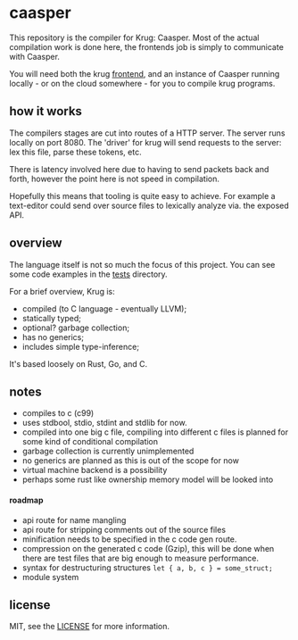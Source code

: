 # caasper
This repository is the compiler for Krug: Caasper. Most of the actual compilation 
work is done here, the frontends job is simply to communicate with Caasper.

You will need both the krug [frontend](//github.com/hugobrains/krug), and
an instance of Caasper running locally - or on the cloud somewhere - for you to 
compile krug programs.

## how it works
The compilers stages are cut into routes of a HTTP server. The server
runs locally on port 8080. The 'driver' for krug will send requests to
the server: lex this file, parse these tokens, etc.

There is latency involved here due to having to send packets back and
forth, however the point here is not speed in compilation.

Hopefully this means that tooling is quite easy to achieve. For example
a text-editor could send over source files to lexically analyze via.
the exposed API.

## overview
The language itself is not so much the focus of this project. You can see
some code examples in the [tests](//github.com/hugobrains/krug/tree/master/tests) directory.

For a brief overview, Krug is:

* compiled (to C language - eventually LLVM);
* statically typed;
* optional? garbage collection;
* has no generics;
* includes simple type-inference;

It's based loosely on Rust, Go, and C.

## notes

- compiles to c (c99)
- uses stdbool, stdio, stdint and stdlib for now.
- compiled into one big c file, compiling into different
  c files is planned for some kind of conditional compilation
- garbage collection is currently unimplemented
- no generics are planned as this is out of the scope for now
- virtual machine backend is a possibility
- perhaps some rust like ownership memory model will be looked into

#### roadmap

- api route for name mangling
- api route for stripping comments out of the source files
- minification needs to be specified in the c code gen route.
- compression on the generated c code (Gzip), this will be done
  when there are test files that are big enough to measure performance.
- syntax for destructuring structures `let { a, b, c } = some_struct;`
- module system

## license
MIT, see the [LICENSE](/LICENSE) for more information.